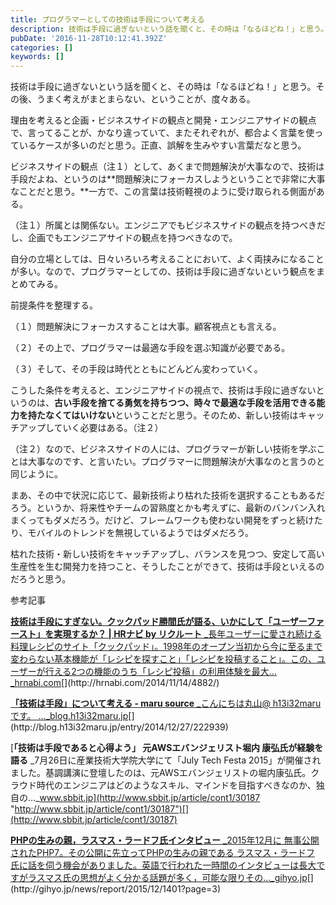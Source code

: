 ```yaml
---
title: プログラマーとしての技術は手段について考える
description: 技術は手段に過ぎないという話を聞くと、その時は「なるほどね！」と思う。その後、うまく考えがまとまらない、ということが、度々ある。
pubDate: '2016-11-28T10:12:41.392Z'
categories: []
keywords: []
---
```


技術は手段に過ぎないという話を聞くと、その時は「なるほどね！」と思う。その後、うまく考えがまとまらない、ということが、度々ある。

理由を考えると企画・ビジネスサイドの観点と開発・エンジニアサイドの観点で、言ってることが、かなり違っていて、またそれぞれが、都合よく言葉を使っているケースが多いのだと思う。正直、誤解を生みやすい言葉だなと思う。

ビジネスサイドの観点（注１）として、あくまで問題解決が大事なので、技術は手段だよね、というのは**問題解決にフォーカスしようということで非常に大事なことだと思う。**一方で、この言葉は技術軽視のように受け取られる側面がある。

（注１）所属とは関係ない。エンジニアでもビジネスサイドの観点を持つべきだし、企画でもエンジニアサイドの観点を持つべきなので。

自分の立場としては、日々いろいろ考えることにおいて、よく両挟みになることが多い。なので、プログラマーとしての、技術は手段に過ぎないという観点をまとめてみる。

前提条件を整理する。

（１）問題解決にフォーカスすることは大事。顧客視点とも言える。

（２）その上で、プログラマーは最適な手段を選ぶ知識が必要である。

（３）そして、その手段は時代とともにどんどん変わっていく。

こうした条件を考えると、エンジニアサイドの視点で、技術は手段に過ぎないというのは、**古い手段を捨てる勇気を持ちつつ、時々で最適な手段を活用できる能力を持たなくてはいけない**ということだと思う。そのため、新しい技術はキャッチアップしていく必要はある。（注２）

（注２）なので、ビジネスサイドの人には、プログラマーが新しい技術を学ぶことは大事なのです、と言いたい。プログラマーに問題解決が大事なのと言うのと同じように。

まあ、その中で状況に応じて、最新技術より枯れた技術を選択することもあるだろう。というか、将来性やチームの習熟度とかも考えずに、最新のバンバン入れまくってもダメだろう。だけど、フレームワークも使わない開発をずっと続けたり、モバイルのトレンドを無視しているようではダメだろう。

枯れた技術・新しい技術をキャッチアップし、バランスを見つつ、安定して高い生産性を生む開発力を持つこと、そうしたことができて、技術は手段といえるのだろうと思う。

参考記事

[**技術は手段にすぎない。クックパッド勝間氏が語る、いかにして「ユーザーファースト」を実現するか？ | HRナビ by リクルート**
_長年ユーザーに愛され続ける料理レシピのサイト「クックパッド」。1998年のオープン当初から今に至るまで変わらない基本機能が「レシピを探すこと」「レシピを投稿すること」。この、ユーザーが行える2つの機能のうち「レシピ投稿」の利用体験を最大…_hrnabi.com](http://hrnabi.com/2014/11/14/4882/ "http://hrnabi.com/2014/11/14/4882/")[](http://hrnabi.com/2014/11/14/4882/)

[**「技術は手段」について考える - maru source**
_こんにちは丸山@ h13i32maru です。 ..._blog.h13i32maru.jp](http://blog.h13i32maru.jp/entry/2014/12/27/222939 "http://blog.h13i32maru.jp/entry/2014/12/27/222939")[](http://blog.h13i32maru.jp/entry/2014/12/27/222939)

[**「技術は手段であると心得よう」 元AWSエバンジェリスト堀内 康弘氏が経験を語る**
_7月26日に産業技術大学院大学にて「July Tech Festa 2015」が開催されました。基調講演に登壇したのは、元AWSエバンジェリストの堀内康弘氏。クラウド時代のエンジニアはどのようなスキル、マインドを目指すべきなのか、独自の…_www.sbbit.jp](http://www.sbbit.jp/article/cont1/30187 "http://www.sbbit.jp/article/cont1/30187")[](http://www.sbbit.jp/article/cont1/30187)

[**PHPの生みの親，ラスマス・ラードフ氏インタビュー**
_2015年12月に 無事公開されたPHP7。その公開に先立ってPHPの生みの親である ラスマス・ラードフ 氏に話を伺う機会がありました。英語で行われた一時間のインタビューは長大ですがラスマス氏の思想がよく分かる話題が多く，可能な限りその…_gihyo.jp](http://gihyo.jp/news/report/2015/12/1401?page=3 "http://gihyo.jp/news/report/2015/12/1401?page=3")[](http://gihyo.jp/news/report/2015/12/1401?page=3)